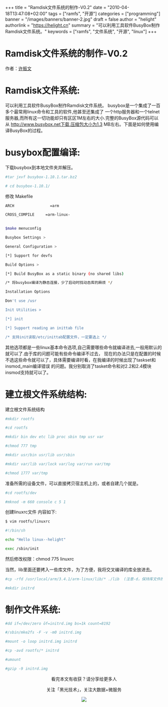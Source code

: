 +++
title = "Ramdisk文件系统的制作-V0.2"
date = "2010-04-18T13:47:08+02:00"
tags = ["ramfs", "开源"]
categories = ["programming"]
banner = "/images/banners/banner-2.jpg"
draft = false
author = "helight"
authorlink = "https://helight.cn"
summary = "可以利用工具软件BusyBox制作Ramdisk文件系统。"
keywords = ["ramfs", "文件系统", "开源", "linux"]
+++

# Ramdisk文件系统的制作-V0.2
作者：<a href="mailto:zhwenxu@gmail.com">许振文</a>

# Ramdisk文件系统:

可以利用工具软件BusyBox制作Ramdisk文件系统。
busybox是一个集成了一百多个最常用linux命令和工具的软件,他甚至还集成了
一个http服务器和一个telnet服务器,而所有这一切功能却只有区区1M左右的大小.完整的BusyBox源代码可以从
http://www.busybox.net下载,压缩包大小为1.3 MB左右。下面是如何使用编译BusyBox的过程。

# busybox配置编译:

下载busybox到本地文件夹并解压。
``` sh
#tar jxvf busybox-1.10.1.tar.bz2 

# cd busybox-1.10.1/
```

修改 Makefile
``` sh
ARCH                =arm

CROSS_COMPILE     =arm-linux-
 

$make menuconfig

Busybox Settings >

General Configuration >

[*] Support for devfs

Build Options >

[*] Build BusyBox as a static binary (no shared libs)

/* 将busybox编译为静态连接，少了启动时找动态库的麻烦 */

Installation Options

Don't use /usr

Init Utilities >

[*] init

[*] Support reading an inittab file

/* 支持init读取/etc/inittab配置文件，一定要选上 */
```

其他选项都是一些linux基本命令选项,自己需要哪些命令就编译进去,一般用默认的就可以了.由于库的问题可能有些命令编译不过去，
现在的办法只是在配置的时候不选这些命令就可以了，具体需要编译时看，在我编译的时候出现了taskset和insmod_main编译错误
的问题。我分别取消了tasket命令和对2.2和2.4模块insmod支持就可以了。

# 建立根文件系统结构:

建立根文件系统结构
``` sh
#mkdir rootfs

#cd rootfs

#mkdir bin dev etc lib proc sbin tmp usr var

#chmod 777 tmp

#mkdir usr/bin usr/lib usr/sbin

#mkdir var/lib var/lock var/log var/run var/tmp

#chmod 1777 var/tmp
```
准备所需的设备文件，可以直接拷贝宿主机上的，或者自建几个就是。
``` sh
#cd rootfs/dev

#mknod -m 660 console c 5 1
```

创建linuxrc文件 内容如下:
``` sh
$ vim rootfs/linuxrc

#!/bin/sh

echo "Hello linux--helight"

exec /sbin/init
```
然后修改权限：chmod 775 linuxrc

当然，lib里面还要拷入一些库文件，为了方便，我将交叉编译的库全放进去。
``` sh
#cp -rfd /usr/local/arm/3.4.1/arm-linux/lib/* ./lib  (注意-d，保持库文件的链接关系)

#mkdir initrd
```

# 制作文件系统:
``` sh
#dd if=/dev/zero ōf=initrd.img bs=1k count=8192

#/sbin/mke2fs -F -v -m0 initrd.img

#mount -o loop initrd.img initrd

#cp -avd rootfs/* initrd

#umount

#gzip -9 initrd.img 
```

<center>
看完本文有收获？请分享给更多人<br>

关注「黑光技术」，关注大数据+微服务<br>

![](/images/qrcode_helight_tech.jpg)
</center>
